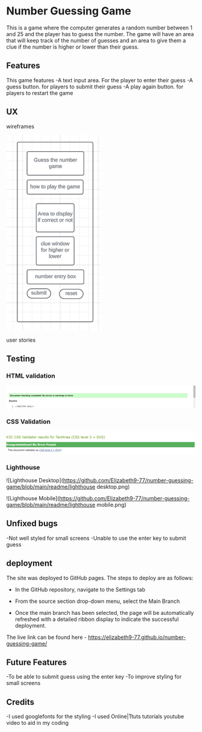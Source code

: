 # Number Guessing Game
This is a game where the computer generates a random number between 1 and 25 and the player has to guess the number. The game will have an area that will keep track of the number of guesses and an area to give them a clue if the number is higher or lower than their guess.

## Features
This game features
-A text input area. For the player to enter their guess
-A guess button. for players to submit their guess
-A play again button. for players to restart the game



## UX

wireframes

![Wireframe 1](https://github.com/Elizabeth9-77/number-guessing-game/blob/main/readme/wireframe.png)


user stories

## Testing

### HTML validation

![HTML validation results](https://github.com/Elizabeth9-77/number-guessing-game/blob/main/readme/image.png)

### CSS Validation

![CSS Validation resutls](https://github.com/Elizabeth9-77/number-guessing-game/blob/main/readme/image%20copy.png)

### Lighthouse
![Lighthouse Desktop](https://github.com/Elizabeth9-77/number-guessing-game/blob/main/readme/lighthouse desktop.png)

![Lighthouse Mobile](https://github.com/Elizabeth9-77/number-guessing-game/blob/main/readme/lighthouse mobile.png)
## Unfixed bugs
-Not well styled for small screens
-Unable to use the enter key to submit guess

## deployment
The site was deployed to GitHub pages. The steps to deploy are as follows:

- In the GitHub repository, navigate to the Settings tab

- From the source section drop-down menu, select the Main Branch

- Once the main branch has been selected, the page will be automatically refreshed with a detailed ribbon display to indicate the successful deployment.


The live link can be found here - https://elizabeth9-77.github.io/number-guessing-game/


## Future Features
-To be able to submit guess using the enter key
-To improve styling for small screens


## Credits
-I used googlefonts for the styling
-I used Online|Ttuts tutorials youtube video to aid in my coding




